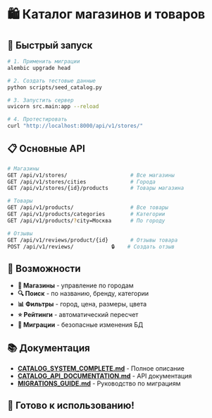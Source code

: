 # 🛍️ Каталог магазинов и товаров

## 🚀 Быстрый запуск

```bash
# 1. Применить миграции
alembic upgrade head

# 2. Создать тестовые данные  
python scripts/seed_catalog.py

# 3. Запустить сервер
uvicorn src.main:app --reload

# 4. Протестировать
curl "http://localhost:8000/api/v1/stores/"
```

## 📋 Основные API

```bash
# Магазины
GET /api/v1/stores/                    # Все магазины
GET /api/v1/stores/cities              # Города
GET /api/v1/stores/{id}/products       # Товары магазина

# Товары  
GET /api/v1/products/                  # Все товары
GET /api/v1/products/categories        # Категории
GET /api/v1/products/?city=Москва      # По городу

# Отзывы
GET /api/v1/reviews/product/{id}       # Отзывы товара
POST /api/v1/reviews/            🔒    # Создать отзыв
```

## 🎯 Возможности

- **🏪 Магазины** - управление по городам
- **🔍 Поиск** - по названию, бренду, категории
- **📊 Фильтры** - город, цена, размеры, цвета
- **⭐ Рейтинги** - автоматический пересчет
- **🔄 Миграции** - безопасные изменения БД

## 📚 Документация

- **[CATALOG_SYSTEM_COMPLETE.md](./CATALOG_SYSTEM_COMPLETE.md)** - Полное описание
- **[CATALOG_API_DOCUMENTATION.md](./CATALOG_API_DOCUMENTATION.md)** - API документация  
- **[MIGRATIONS_GUIDE.md](./MIGRATIONS_GUIDE.md)** - Руководство по миграциям

## 🎉 Готово к использованию! 